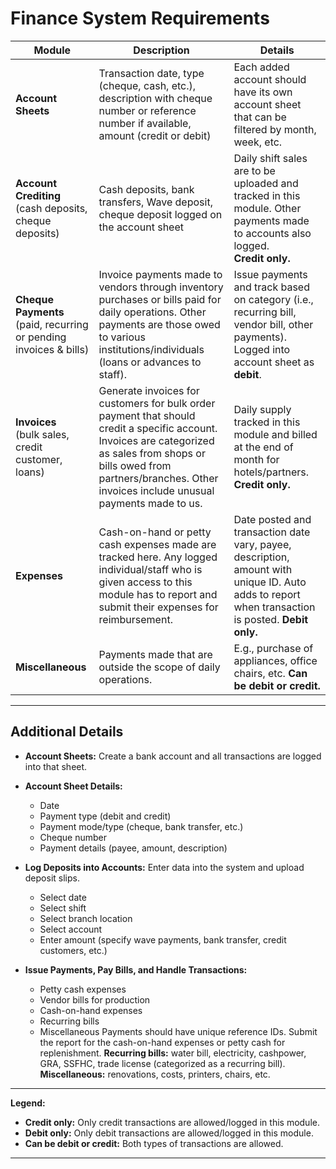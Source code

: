 # Finance System Requirements

| **Module** | **Description** | **Details** |
|------------|----------------|-------------|
| **Account Sheets** | Transaction date, type (cheque, cash, etc.), description with cheque number or reference number if available, amount (credit or debit) | Each added account should have its own account sheet that can be filtered by month, week, etc. |
| **Account Crediting**<br>(cash deposits, cheque deposits) | Cash deposits, bank transfers, Wave deposit, cheque deposit logged on the account sheet | Daily shift sales are to be uploaded and tracked in this module. Other payments made to accounts also logged.<br>**Credit only.** |
| **Cheque Payments**<br>(paid, recurring or pending invoices & bills) | Invoice payments made to vendors through inventory purchases or bills paid for daily operations. Other payments are those owed to various institutions/individuals (loans or advances to staff). | Issue payments and track based on category (i.e., recurring bill, vendor bill, other payments). Logged into account sheet as **debit**. |
| **Invoices**<br>(bulk sales, credit customer, loans) | Generate invoices for customers for bulk order payment that should credit a specific account. Invoices are categorized as sales from shops or bills owed from partners/branches. Other invoices include unusual payments made to us. | Daily supply tracked in this module and billed at the end of month for hotels/partners. **Credit only.** |
| **Expenses** | Cash-on-hand or petty cash expenses made are tracked here. Any logged individual/staff who is given access to this module has to report and submit their expenses for reimbursement. | Date posted and transaction date vary, payee, description, amount with unique ID. Auto adds to report when transaction is posted. **Debit only.** |
| **Miscellaneous** | Payments made that are outside the scope of daily operations. | E.g., purchase of appliances, office chairs, etc. **Can be debit or credit.** |

---

## Additional Details

- **Account Sheets:**
  Create a bank account and all transactions are logged into that sheet.

- **Account Sheet Details:**
  - Date
  - Payment type (debit and credit)
  - Payment mode/type (cheque, bank transfer, etc.)
  - Cheque number
  - Payment details (payee, amount, description)

- **Log Deposits into Accounts:**
  Enter data into the system and upload deposit slips.
  - Select date
  - Select shift
  - Select branch location
  - Select account
  - Enter amount (specify wave payments, bank transfer, credit customers, etc.)

- **Issue Payments, Pay Bills, and Handle Transactions:**
  - Petty cash expenses
  - Vendor bills for production
  - Cash-on-hand expenses
  - Recurring bills
  - Miscellaneous
  Payments should have unique reference IDs.
  Submit the report for the cash-on-hand expenses or petty cash for replenishment.
  **Recurring bills:** water bill, electricity, cashpower, GRA, SSFHC, trade license (categorized as a recurring bill).
  **Miscellaneous:** renovations, costs, printers, chairs, etc.

---

**Legend:**
- **Credit only:** Only credit transactions are allowed/logged in this module.
- **Debit only:** Only debit transactions are allowed/logged in this module.
- **Can be debit or credit:** Both types of transactions are allowed.

---